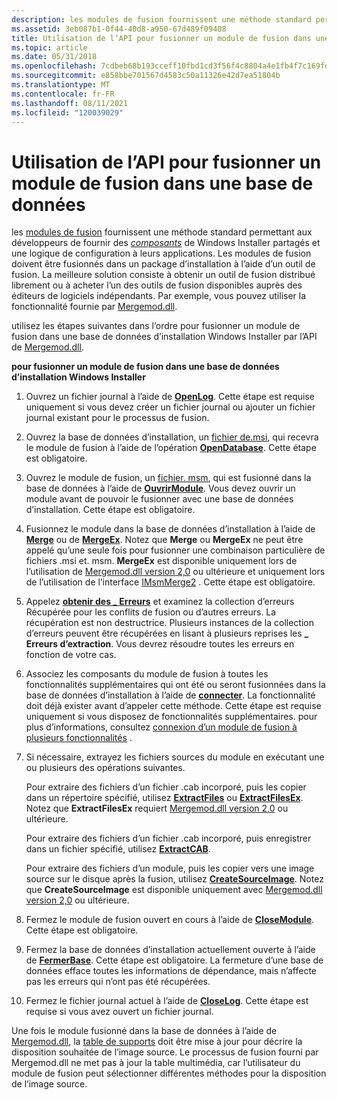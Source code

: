 ```yaml
---
description: les modules de fusion fournissent une méthode standard permettant aux développeurs de fournir des composants de Windows Installer partagés et une logique de configuration à leurs applications.
ms.assetid: 3eb087b1-0f44-40d8-a950-67d489f09408
title: Utilisation de l’API pour fusionner un module de fusion dans une base de données
ms.topic: article
ms.date: 05/31/2018
ms.openlocfilehash: 7cdbeb68b193cceff10fbd1cd3f56f4c8804a4e1fb4f7c169fd2d893dc0b4bfb
ms.sourcegitcommit: e858bbe701567d4583c50a11326e42d7ea51804b
ms.translationtype: MT
ms.contentlocale: fr-FR
ms.lasthandoff: 08/11/2021
ms.locfileid: "120039029"
---
```

# <a name="using-the-api-to-merge-a-merge-module-into-a-database"></a>Utilisation de l’API pour fusionner un module de fusion dans une base de données

les [modules de fusion](merge-modules.md) fournissent une méthode standard permettant aux développeurs de fournir des [*composants*](c-gly.md) de Windows Installer partagés et une logique de configuration à leurs applications. Les modules de fusion doivent être fusionnés dans un package d’installation à l’aide d’un outil de fusion. La meilleure solution consiste à obtenir un outil de fusion distribué librement ou à acheter l’un des outils de fusion disponibles auprès des éditeurs de logiciels indépendants. Par exemple, vous pouvez utiliser la fonctionnalité fournie par [Mergemod.dll](merge-module-automation.md).

utilisez les étapes suivantes dans l’ordre pour fusionner un module de fusion dans une base de données d’installation Windows Installer par l’API de [Mergemod.dll](merge-module-automation.md).

**pour fusionner un module de fusion dans une base de données d’installation Windows Installer**

1.  Ouvrez un fichier journal à l’aide de [**OpenLog**](/windows/win32/api/mergemod/nf-mergemod-imsmmerge-openlog). Cette étape est requise uniquement si vous devez créer un fichier journal ou ajouter un fichier journal existant pour le processus de fusion.
2.  Ouvrez la base de données d’installation, un [ fichier de.msi](windows-installer-file-extensions.md), qui recevra le module de fusion à l’aide de l’opération [**OpenDatabase**](/windows/win32/api/mergemod/nf-mergemod-imsmmerge-opendatabase). Cette étape est obligatoire.
3.  Ouvrez le module de fusion, un [fichier. msm](windows-installer-file-extensions.md), qui est fusionné dans la base de données à l’aide de [**OuvrirModule**](/windows/win32/api/mergemod/nf-mergemod-imsmmerge-openmodule). Vous devez ouvrir un module avant de pouvoir le fusionner avec une base de données d’installation. Cette étape est obligatoire.
4.  Fusionnez le module dans la base de données d’installation à l’aide de [**Merge**](/windows/win32/api/mergemod/nf-mergemod-imsmmerge-merge) ou de [**MergeEx**](/windows/desktop/api/Mergemod/nf-mergemod-imsmmerge2-mergeex). Notez que **Merge** ou **MergeEx** ne peut être appelé qu’une seule fois pour fusionner une combinaison particulière de fichiers .msi et. msm. **MergeEx** est disponible uniquement lors de l’utilisation de [Mergemod.dll version 2,0](merge-module-automation.md) ou ultérieure et uniquement lors de l’utilisation de l’interface [IMsmMerge2](/windows/desktop/api/Mergemod/nn-mergemod-imsmmerge2) . Cette étape est obligatoire.
5.  Appelez [**obtenir des \_ Erreurs**](/windows/win32/api/mergemod/nf-mergemod-imsmmerge-get_errors) et examinez la collection d’erreurs Récupérée pour les conflits de fusion ou d’autres erreurs. La récupération est non destructrice. Plusieurs instances de la collection d’erreurs peuvent être récupérées en lisant à plusieurs reprises les **\_ Erreurs d’extraction**. Vous devrez résoudre toutes les erreurs en fonction de votre cas.
6.  Associez les composants du module de fusion à toutes les fonctionnalités supplémentaires qui ont été ou seront fusionnées dans la base de données d’installation à l’aide de [**connecter**](/windows/win32/api/mergemod/nf-mergemod-imsmmerge-connect). La fonctionnalité doit déjà exister avant d’appeler cette méthode. Cette étape est requise uniquement si vous disposez de fonctionnalités supplémentaires. pour plus d’informations, consultez [connexion d’un module de fusion à plusieurs fonctionnalités](connecting-a-merge-module-to-multiple-features.md) .
7.  Si nécessaire, extrayez les fichiers sources du module en exécutant une ou plusieurs des opérations suivantes.

    Pour extraire des fichiers d’un fichier .cab incorporé, puis les copier dans un répertoire spécifié, utilisez [**ExtractFiles**](/windows/win32/api/mergemod/nf-mergemod-imsmmerge-extractfiles) ou [**ExtractFilesEx**](/windows/desktop/api/Mergemod/nf-mergemod-imsmmerge2-extractfilesex). Notez que **ExtractFilesEx** requiert [Mergemod.dll version 2,0](merge-module-automation.md) ou ultérieure.

    Pour extraire des fichiers d’un fichier .cab incorporé, puis enregistrer dans un fichier spécifié, utilisez [**ExtractCAB**](/windows/win32/api/mergemod/nf-mergemod-imsmmerge-extractcab).

    Pour extraire des fichiers d’un module, puis les copier vers une image source sur le disque après la fusion, utilisez [**CreateSourceImage**](/windows/desktop/api/Mergemod/nf-mergemod-imsmmerge2-createsourceimage). Notez que **CreateSourceImage** est disponible uniquement avec [Mergemod.dll version 2,0](merge-module-automation.md) ou ultérieure.

8.  Fermez le module de fusion ouvert en cours à l’aide de [**CloseModule**](/windows/win32/api/mergemod/nf-mergemod-imsmmerge-closemodule). Cette étape est obligatoire.
9.  Fermez la base de données d’installation actuellement ouverte à l’aide de [**FermerBase**](/windows/win32/api/mergemod/nf-mergemod-imsmmerge-closedatabase). Cette étape est obligatoire. La fermeture d’une base de données efface toutes les informations de dépendance, mais n’affecte pas les erreurs qui n’ont pas été récupérées.
10. Fermez le fichier journal actuel à l’aide de [**CloseLog**](/windows/win32/api/mergemod/nf-mergemod-imsmmerge-closelog). Cette étape est requise si vous avez ouvert un fichier journal.

Une fois le module fusionné dans la base de données à l’aide de [Mergemod.dll](merge-module-automation.md), la [table de supports](media-table.md) doit être mise à jour pour décrire la disposition souhaitée de l’image source. Le processus de fusion fourni par Mergemod.dll ne met pas à jour la table multimédia, car l’utilisateur du module de fusion peut sélectionner différentes méthodes pour la disposition de l’image source.

 

 
